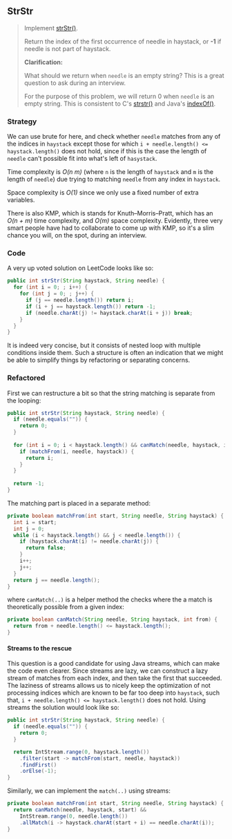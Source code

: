 ## StrStr

> Implement [strStr()](http://www.cplusplus.com/reference/cstring/strstr/).
>
> Return the index of the first occurrence of needle in haystack, or **-1** if needle is not part of haystack.
>
> **Clarification:**
>
> What should we return when `needle` is an empty string? This is a great question to ask during an interview.
>
> For the purpose of this problem, we will return 0 when `needle` is an empty string. This is consistent to C's [strstr()](http://www.cplusplus.com/reference/cstring/strstr/) and Java's [indexOf()](https://docs.oracle.com/javase/7/docs/api/java/lang/String.html#indexOf(java.lang.String)).



### Strategy

We can use brute for here, and check whether `needle` matches from any of the indices in `haystack` except those for which `i + needle.length() <= haystack.length()` does not hold, since if this is the case the length of `needle` can't possible fit into what's left of `hasystack`.

Time complexity is *O(n m)* (where `n` is the length of `haystack` and `m` is the length of `needle`) due trying to matching `needle` from any index in `haystack`.

Space complexity is *O(1)* since we only use a fixed number of extra variables.

There is also KMP, which is stands for Knuth–Morris–Pratt, which has an *O(n + m)* time complexity, and *O(m)* space complexity. Evidently, three very smart people have had to collaborate to come up with KMP, so it's a slim chance you will, on the spot, during an interview.



### Code

A very up voted solution on LeetCode looks like so:

```java
public int strStr(String haystack, String needle) {
  for (int i = 0; ; i++) {
    for (int j = 0; ; j++) {
      if (j == needle.length()) return i;
      if (i + j == haystack.length()) return -1;
      if (needle.charAt(j) != haystack.charAt(i + j)) break;
    }
  }
}
```

It is indeed very concise, but it consists of nested loop with multiple conditions inside them. Such a structure is often an indication that we might be able to simplify things by refactoring or separating concerns.



### Refactored

First we can restructure a bit so that the string matching is separate from the looping:

```java
public int strStr(String haystack, String needle) {
  if (needle.equals("")) {
    return 0;
  }
  
  for (int i = 0; i < haystack.length() && canMatch(needle, haystack, i); i++) {
    if (matchFrom(i, needle, haystack)) {
      return i;
    }
  }
  
  return -1;
}
```

The matching part is placed in a separate method:

```java
private boolean matchFrom(int start, String needle, String haystack) {
  int i = start;
  int j = 0;
  while (i < haystack.length() && j < needle.length()) {
    if (haystack.charAt(i) != needle.charAt(j)) {
      return false;
    }
    i++;
    j++;
  }
  return j == needle.length();
}
```

where `canMatch(..)` is a helper method the checks where the a match is theoretically possible from a given index:

```java
private boolean canMatch(String needle, String haystack, int from) {
  return from + needle.length() <= haystack.length();
}
```

#### Streams to the rescue

This question is a good candidate for using Java streams, which can make the code even clearer. Since streams are lazy, we can construct a lazy stream of matches from each index, and then take the first that succeeded. The laziness of streams allows us to nicely keep the optimization of not processing indices which are known to be far too deep into `haystack`, such that, `i + needle.length() <= haystack.length()` does not hold. Using streams the solution would look like so:

```java
public int strStr(String haystack, String needle) {
  if (needle.equals("")) {
    return 0;
  }

  return IntStream.range(0, haystack.length())
    .filter(start -> matchFrom(start, needle, haystack))
    .findFirst()
    .orElse(-1);
}
```

Similarly, we can implement the `match(..)` using streams:

```java
private boolean matchFrom(int start, String needle, String haystack) {
  return canMatch(needle, haystack, start) &&
    IntStream.range(0, needle.length())
    .allMatch(i -> haystack.charAt(start + i) == needle.charAt(i));
}
```

